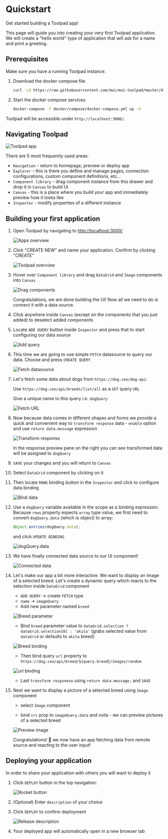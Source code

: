 # Quickstart

Get started building a Toolpad app!

<p class="description">
This page will guide you into creating your very first Toolpad application. We will create a "hello world" type of application that will ask for a name and print a greeting.
</p>

## Prerequisites

Make sure you have a running Toolpad instance.

1. Download the docker compose file

   ```sh
   curl -LO https://raw.githubusercontent.com/mui/mui-toolpad/master/docker/compose/docker-compose.yml
   ```

1. Start the docker compose services

   ```sh
   docker-compose -f docker/compose/docker-compose.yml up -d
   ```

Toolpad will be accessible under `http://localhost:3000/`.

## Navigating Toolpad

![Toolpad app](/static/toolpad/terminology.png)

There are 5 most frequently used areas:

- `Navigation` - return to homepage, preview or deploy app
- `Explorer` - this is there you define and manage pages, connection configurations, custom component definitions, etc...
- `Component library` - drag component instance from this drawer and drop it in `Canvas` to build UI
- `Canvas` - this is a place where you build your app and immediately preview how it looks like
- `Inspector` - modify properties of a different instance

## Building your first application

1. Open Toolpad by navigating to [http://localhost:3000/](http://localhost:3000/)

   ![Apps overview](/static/toolpad/apps-overview.png)

1. Click "CREATE NEW" and name your application. Confirm by clicking "CREATE"

   ![Toolpad overview](/static/toolpad/step-1.png)

1. Hover over `Component library` and drag `DataGrid` and `Image` components into `Canvas`

   ![Drag components](/static/toolpad/step-2.png)

   Congratulations, we are done building the UI! Now all we need to do is connect it with a data source.

1. Click anywhere inside `Canvas` (except on the components that you just added) to deselect added components

1. Locate `ADD QUERY` button inside `Inspector` and press that to start configuring our data source

   ![Add query](/static/toolpad/step-3.png)

1. This time we are going to use simple `FETCH` datasource to query our data. Choose and press `CREATE QUERY`

   ![Fetch datasource](/static/toolpad/step-4.png)

1. Let's fetch some data about dogs from `https://dog.ceo/dog-api`:

   Use `https://dog.ceo/api/breeds/list/all` as a `GET` query `URL`

   Give a unique name to this query i.e. `dogQuery`

   ![Fetch URL](/static/toolpad/step-5.png)

1. Now because data comes in different shapes and forms we provide a quick and convenient way to `transform response` data - `enable` option and use `return data.message` expression

   ![Transform response](/static/toolpad/step-6.png)

   In the response preview pane on the right you can see transformed data will be assigned to `dogQuery`

1. `SAVE` your changes and you will return to `Canvas`

1. Select `DataGrid` component by clicking on it

1. Then locate `ROWS` binding button in the `Inspector` and click to configure data binding

   ![Bind data](/static/toolpad/step-7.png)

1. Use a `dogQuery` variable available in the scope as a binding expression. Because `rows` property expects `array` type value, we first need to convert `dogQuery.data` (which is object) to array:

   ```js
   Object.entries(dogQuery.data);
   ```

   and click `UPDATE BINDING`

   ![dogQuery.data](/static/toolpad/step-8.png)

1. We have finally connected data source to our UI component!

   ![Connected data](/static/toolpad/step-9.png)

1. Let's make our app a bit more interactive. We want to display an image of a selected breed. Let's create a dynamic query which reacts to the selection inside `DataGrid` component

   - `ADD QUERY` -> create `FETCH` type
   - `name` -> `imageQuery`
   - Add new parameter named `breed`

   ![Breed parameter](/static/toolpad/step-10.png)

   - Bind `breed` parameter value to `dataGrid.selection ? dataGrid.selection[0] : 'akita'` (grabs selected value from `dataGrid` or defaults to `akita` breed)

   ![Breed binding](/static/toolpad/step-11.png)

   - Then bind query `url` property to `https://dog.ceo/api/breed/${query.breed}/images/random`

   ![url binding](/static/toolpad/step-12.png)

   - Last `transform responese` using `return data.message;` and `SAVE`

1. Next we want to display a picture of a selected breed using `Image` component

   - select `Image` component

   - bind `src` prop to `imageQuery.data` and voila - we can preview pictures of a selected breed

   ![Preview image](/static/toolpad/step-13.png)

   Congratulations! 🎉 we now have an app fetching data from remote source and reacting to the user input!

## Deploying your application

In order to share your application with others you will want to deploy it

1. Click `DEPLOY` button in the top navigation:

   ![Rocket button](/static/toolpad/deploy-1.png)

1. (Optional) Enter `description` of your choice

1. Click `DEPLOY` to confirm deployment

   ![Release description](/static/toolpad/deploy-2.png)

1. Your deployed app will automatically open in a new browser tab
